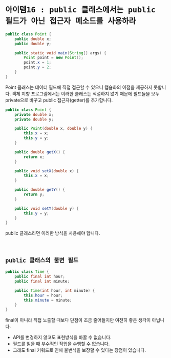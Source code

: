 # `아이템16 : public 클래스에서는 public 필드가 아닌 접근자 메소드를 사용하라`

```java
public class Point {
    public double x;
    public double y;

    public static void main(String[] args) {
        Point point = new Point();
        point.x = 1;
        point.y = 2;
    }
}
```

Point 클래스는 데이터 필드에 직접 접근할 수 있으니 캡슐화의 이점을 제공하지 못합니다. 객체 지향 프로그램에서는 이러한 클래스는 적절하지 않기 때문에 
필드들을 모두 private으로 바꾸고 public 접근자(getter)를 추가합니다.

```java
public class Point {
    private double x;
    private double y;

    public Point(double x, double y) {
        this.x = x;
        this.y = y;
    }

    public double getX() {
        return x;
    }

    public void setX(double x) {
        this.x = x;
    }

    public double getY() {
        return y;
    }

    public void setY(double y) {
        this.y = y;
    }
}
```

public 클래스라면 이러한 방식을 사용해야 합니다.

<br>

## `public 클래스의 불변 필드`

```java
public class Time {
    public final int hour;
    public final int minute;

    public Time(int hour, int minute) {
        this.hour = hour;
        this.minute = minute;
    }
}
```

final이 아니라 직접 노출할 때보다 단점이 조금 줄어들지만 여전히 좋은 생각이 아닙니다. 

- API를 변경하지 않고도 표현방식을 바꿀 수 없습니다.
- 필드를 읽을 때 부수적인 작업을 수행할 수 없습니다.
- 그래도 final 키워드로 인해 불변식을 보장할 수 있다는 장점이 있습니다. 